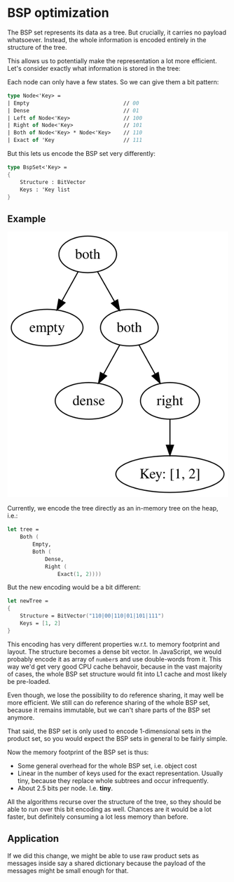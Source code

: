 # BSP optimization

The BSP set represents its data as a tree. But crucially, it carries
no payload whatsoever. Instead, the whole information is encoded entirely
in the structure of the tree.

This allows us to potentially make the representation a lot more efficient.
Let's consider exactly what information is stored in the tree:

Each node can only have a few states. So we can give them a bit pattern:

```fsharp
type Node<'Key> =
| Empty                              // 00
| Dense                              // 01
| Left of Node<'Key>                 // 100
| Right of Node<'Key>                // 101
| Both of Node<'Key> * Node<'Key>    // 110
| Exact of 'Key                      // 111
```

But this lets us encode the BSP set very differently:

```fsharp
type BspSet<'Key> =
{
    Structure : BitVector
    Keys : 'Key list
}
```

## Example

![Graph](./graphviz.svg "Graph")

Currently, we encode the tree directly as an in-memory tree on the heap, i.e.:

```fsharp
let tree =
    Both (
        Empty,
        Both (
            Dense,
            Right (
                Exact(1, 2))))
```

But the new encoding would be a bit different:

```fsharp
let newTree =
{
    Structure = BitVector("110|00|110|01|101|111")
    Keys = [1, 2]
}
```

This encoding has very different properties w.r.t. to memory footprint and layout. The structure
becomes a dense bit vector. In JavaScript, we would probably encode it as array of `number`s and
use double-words from it. This way we'd get very good CPU cache behavoir, because in the vast
majority of cases, the whole BSP set structure would fit into L1 cache and most likely be pre-loaded.

Even though, we lose the possibility to do reference sharing, it may well be more efficient. We still
can do reference sharing of the whole BSP set, because it remains immutable, but we can't share parts
of the BSP set anymore.

That said, the BSP set is only used to encode 1-dimensional sets in the product set, so you would expect
the BSP sets in general to be fairly simple.

Now the memory footprint of the BSP set is thus:

-   Some general overhead for the whole BSP set, i.e. object cost
-   Linear in the number of keys used for the exact representation.
    Usually tiny, because they replace whole subtrees and occur infrequently.
-   About 2.5 bits per node. I.e. **tiny**.

All the algorithms recurse over the structure of the tree, so they should be able to run over this
bit encoding as well. Chances are it would be a lot faster, but definitely consuming a lot less
memory than before.

## Application

If we did this change, we might be able to use raw product sets as messages inside say a shared dictionary
because the payload of the messages might be small enough for that.
